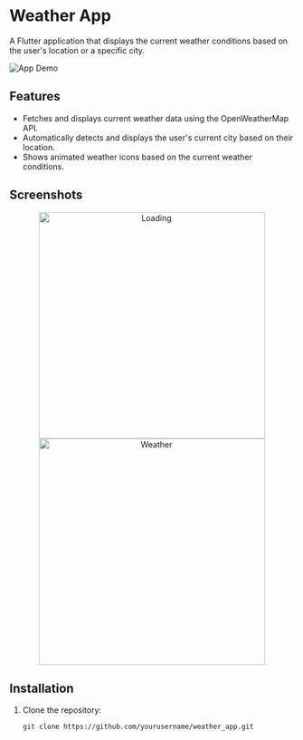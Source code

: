 # Weather App

A Flutter application that displays the current weather conditions based on the user's location or a specific city.

![App Demo](https://example.com/demo.gif)

## Features

- Fetches and displays current weather data using the OpenWeatherMap API.
- Automatically detects and displays the user's current city based on their location.
- Shows animated weather icons based on the current weather conditions.

## Screenshots

<p align="center">
  <img src="https://i.ibb.co/0hDrbdh/loading.jpg" alt="Loading" width="400"/>
  <img src="https://i.ibb.co/Fwvk4Fk/weather.jpg" alt="Weather" width="400"/>
</p>

## Installation

1. Clone the repository:

   ```bash
   git clone https://github.com/yourusername/weather_app.git
